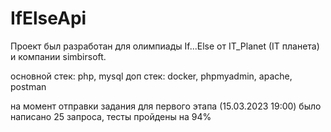 # IfElseApi

Проект был разработан для олимпиады If...Else от IT_Planet (IT планета) и компании simbirsoft.

основной стек: php, mysql
доп стек: docker, phpmyadmin, apache, postman

на момент отправки задания для первого этапа (15.03.2023 19:00) было написано 25 запроса, тесты пройдены на 94%
